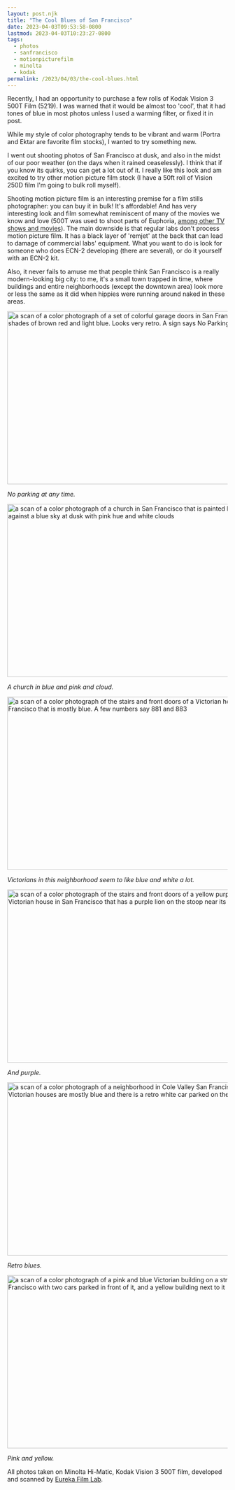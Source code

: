 ```yaml
---
layout: post.njk
title: "The Cool Blues of San Francisco"
date: 2023-04-03T09:53:58-0800
lastmod: 2023-04-03T10:23:27-0800
tags: 
  - photos
  - sanfrancisco
  - motionpicturefilm
  - minolta
  - kodak
permalink: /2023/04/03/the-cool-blues.html
---
```

Recently, I had an opportunity to purchase a few rolls of Kodak Vision 3 500T Film (5219). I was warned that it would be almost too 'cool', that it had tones of blue in most photos unless I used a warming filter, or fixed it in post.

While my style of color photography tends to be vibrant and warm (Portra and Ektar are favorite film stocks), I wanted to try something new.

I went out shooting photos of San Francisco at dusk, and also in the midst of our poor weather (on the days when it rained ceaselessly). I think that if you know its quirks, you can get a lot out of it. I really like this look and am excited to try other motion picture film stock (I have a 50ft roll of Vision 250D film I'm going to bulk roll myself).

Shooting motion picture film is an interesting premise for a film stills photographer: you can buy it in bulk! It's affordable! And has very interesting look and film somewhat reminiscent of many of the movies we know and love (500T was used to shoot parts of Euphoria, [among other TV shows and movies](https://www.imdb.com/list/ls085159107/)). The main downside is that regular labs don't process motion picture film. It has a black layer of 'remjet' at the back that can lead to damage of commercial labs' equipment. What you want to do is look for someone who does ECN-2 developing (there are several), or do it yourself with an ECN-2 kit.

Also, it never fails to amuse me that people think San Francisco is a really modern-looking big city: to me, it's a small town trapped in time, where buildings and entire neighborhoods (except the downtown area) look more or less the same as it did when hippies were running around naked in these areas.

<img src="/photos/uploads/8b3f6d0b76.jpg" width="600" height="396" alt="a scan of a color photograph of a set of colorful garage doors in San Francisco with shades of brown red and light blue. Looks very retro. A sign says No Parking at any time" />

*No parking at any time.*

<img src="/photos/uploads/1c2c773349.jpg" width="600" height="396" alt="a scan of a color photograph of  a church in San Francisco that is painted blue set against a blue sky at dusk with pink hue and white clouds"/>

*A church in blue and pink and cloud.*

<img src="/photos/uploads/2cc0b6811d.jpg" width="600" height="396" alt="a scan of a color photograph of  the stairs and front doors of a Victorian house in San Francisco that is mostly blue. A few numbers say 881 and 883" />

*Victorians in this neighborhood seem to like blue and white a lot.*

<img src="/photos/uploads/02d3c32f94.jpg" width="600" height="396" alt="a scan of a color photograph of  the stairs and front doors of a yellow purple and blue Victorian house in San Francisco that has a purple lion on the stoop near its columns" />

*And purple.*

<img src="/photos/uploads/24e3a23045.jpg" width="600" height="396" alt="a scan of a color photograph of a neighborhood in Cole Valley San Francisco where the Victorian houses are mostly blue and there is a retro white car parked on the street" />

*Retro blues.*

<img src="/photos/uploads/f778ca4f18.jpg" width="600" height="396" alt="a scan of a color photograph of a pink and blue Victorian building on a street in San Francisco with two cars parked in front of it, and a yellow building next to it" />

*Pink and yellow.*

All photos taken on Minolta Hi-Matic, Kodak Vision 3 500T film, developed and scanned by [Eureka Film Lab](https://www.instagram.com/eurekafilmlab/). 
